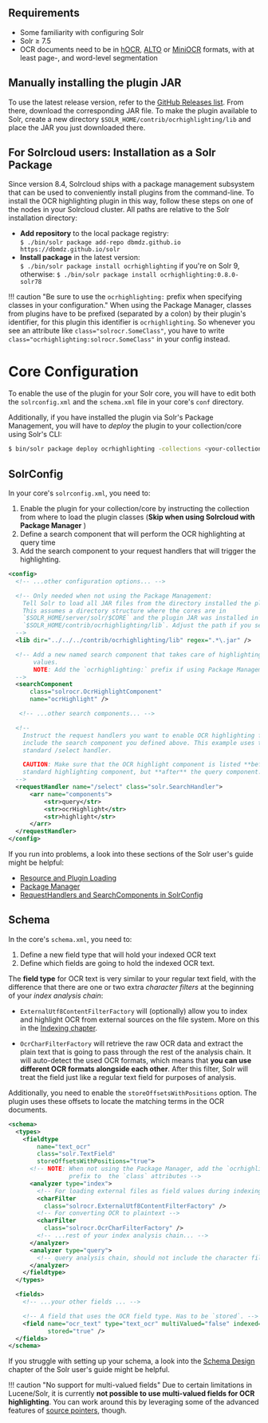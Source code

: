 ## Requirements
- Some familiarity with configuring Solr
- Solr ≥ 7.5
- OCR documents need to be in [hOCR](formats.md#hocr), [ALTO](formats.md#alto)
  or [MiniOCR](formats.md#miniocr) formats, with at least page-, and word-level
  segmentation

## Manually installing the plugin JAR
To use the latest release version, refer to the [GitHub Releases list](https://github.com/dbmdz/solr-ocrhighlighting/releases). From there, download the corresponding JAR file.
To make the plugin available to Solr, create a new directory `$SOLR_HOME/contrib/ocrhighlighting/lib` and place the JAR you just downloaded there.

## For Solrcloud users: Installation as a Solr Package
Since version 8.4, Solrcloud ships with a package management subsystem that can be used
to conveniently install plugins from the command-line. To install the OCR highlighting
plugin in this way, follow these steps on one of the nodes in
your Solrcloud cluster. All paths are relative to the Solr installation directory:

- **Add repository** to the local package registry:<br>
  `$ ./bin/solr package add-repo dbmdz.github.io https://dbmdz.github.io/solr`
- **Install package** in the latest version:<br>
  `$ ./bin/solr package install ocrhighlighting` if you're on Solr 9, otherwise:
  `$ ./bin/solr package install ocrhighlighting:0.8.0-solr78`

!!! caution "Be sure to use the `ocrhighlighting:` prefix when specifying classes in your configuration."
    When using the Package Manager, classes from plugins have to be prefixed (separated by a colon) by
    their plugin's  identifier, for this plugin this identifier is `ocrhighlighting`. So whenever
    you see an attribute like `class="solrocr.SomeClass"`, you have to write
    `class="ocrhighlighting:solrocr.SomeClass"` in your config instead.

# Core Configuration

To enable the use of the plugin for your Solr core, you will have to edit
both the `solrconfig.xml` and the `schema.xml` file in your core's `conf` directory.

Additionally, if you have installed the plugin via Solr's Package Management, you will
have to *deploy* the plugin to your collection/core using Solr's CLI:

```bash
$ bin/solr package deploy ocrhighlighting -collections <your-collection>
```

## SolrConfig

In your core's `solrconfig.xml`, you need to:

1. Enable the plugin for your collection/core by  instructing the collection from where to
   load the plugin classes (**Skip when using Solrcloud with Package Manager** )
2. Define a search component that will perform the OCR highlighting at query time
3. Add the search component to your request handlers that will trigger the highlighting.


```xml hl_lines="10 16 17 18 33"
<config>
  <!-- ...other configuration options... -->

  <!-- Only needed when not using the Package Management:
    Tell Solr to load all JAR files from the directory installed the plugin to. 
    This assumes a directory structure where the cores are in
    `$SOLR_HOME/server/solr/$CORE` and the plugin JAR was installed in
    `$SOLR_HOME/contrib/ocrhighlighting/lib`. Adjust the path if you setup differs.
  -->
  <lib dir="../../../contrib/ocrhighlighting/lib" regex=".*\.jar" />

  <!-- Add a new named search component that takes care of highlighting OCR field
       values.
       NOTE: Add the `ocrhighlighting:` prefix if using Package Management.
  -->
  <searchComponent
      class="solrocr.OcrHighlightComponent"
      name="ocrHighlight" />

   <!-- ...other search components... -->

  <!--
    Instruct the request handlers you want to enable OCR highlighting for to
    include the search component you defined above. This example uses the
    standard /select handler.

    CAUTION: Make sure that the OCR highlight component is listed **before** the
    standard highlighting component, but **after** the query component.
  -->
  <requestHandler name="/select" class="solr.SearchHandler">
      <arr name="components">
          <str>query</str>
          <str>ocrHighlight</str>
          <str>highlight</str>
      </arr>
  </requestHandler>
</config>
```

If you run into problems, a look into these sections of the Solr user's guide might be helpful:

- [Resource and Plugin Loading](https://lucene.apache.org/solr/guide/8_1/resource-and-plugin-loading.html)
- [Package Manager](https://solr.apache.org/guide/8_11/package-manager.html)
- [RequestHandlers and SearchComponents in SolrConfig](https://lucene.apache.org/solr/guide/8_1/requesthandlers-and-searchcomponents-in-solrconfig.html)


## Schema

In the core's `schema.xml`, you need to:

1. Define a new field type that will hold your indexed OCR text
2. Define which fields are going to hold the indexed OCR text.

The **field type** for OCR text is very similar to your regular text field, with the
difference that there are one or two extra *character filters* at the beginning of your
*index analysis chain*:

  - `ExternalUtf8ContentFilterFactory` will (optionally) allow you to index and highlight OCR from
    external  sources on the file system. More on this in the [Indexing chapter](./indexing.md).

  - `OcrCharFilterFactory` will retrieve the raw OCR data and extract the plain text that is
    going to pass through the rest of the analysis chain. It will auto-detect the used OCR
    formats, which means that **you can use different OCR formats alongside each other**.
    After this filter, Solr will treat the field just like a regular text field for purposes
    of analysis.

Additionally, you need to enable the `storeOffsetsWithPositions` option. The plugin uses these
offsets to locate the matching terms in the OCR documents.

```xml hl_lines="6 11 12 14 15 29"
<schema>
  <types>
    <fieldtype
        name="text_ocr"
        class="solr.TextField"
        storeOffsetsWithPositions="true">
      <!-- NOTE: When not using the Package Manager, add the `ocrhighlighting:`
                 prefix to  the `class` attributes -->
      <analyzer type="index">
        <!-- For loading external files as field values during indexing -->
        <charFilter
          class="solrocr.ExternalUtf8ContentFilterFactory" />
        <!-- For converting OCR to plaintext -->
        <charFilter
          class="solrocr.OcrCharFilterFactory" />
        <!-- ...rest of your index analysis chain... -->
      </analyzer>
      <analyzer type="query">
        <!-- query analysis chain, should not include the character filters -->
      </analyzer>
    </fieldtype>
  </types>

  <fields>
    <!-- ...your other fields ... -->

    <!-- A field that uses the OCR field type. Has to be `stored`. -->
    <field name="ocr_text" type="text_ocr" multiValued="false" indexed="true"
           stored="true" />
  </fields>
</schema>
```

If you struggle with setting up your schema, a look into the [Schema Design](https://lucene.apache.org/solr/guide/8_1/documents-fields-and-schema-design.html)
chapter of the Solr user's guide might be helpful.

!!! caution "No support for multi-valued fields"
    Due to certain limitations in Lucene/Solr, it is currently **not possible
    to use multi-valued fields for OCR highlighting**. You can work around
    this by leveraging some of the advanced features of [source pointers](./indexing.md),
    though.
